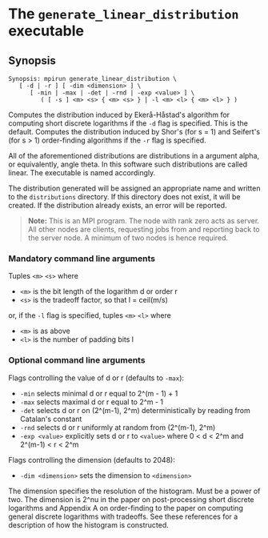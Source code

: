 # The <code>generate_linear_distribution</code> executable

## Synopsis
```console
Synopsis: mpirun generate_linear_distribution \
   [ -d | -r ] [ -dim <dimension> ] \
      [ -min | -max | -det | -rnd | -exp <value> ] \
         ( [ -s ] <m> <s> { <m> <s> } | -l <m> <l> { <m> <l> } )
```

Computes the distribution induced by Ekerå-Håstad's algorithm for computing short discrete logarithms if the <code>-d</code> flag is specified. This is the default. Computes the distribution induced by Shor's (for s = 1) and Seifert's (for s > 1) order-finding algorithms if the <code>-r</code> flag is specified.

All of the aforementioned distributions are distributions in a argument alpha, or equivalently, angle theta. In this software such distributions are called linear. The executable is named accordingly.

The distribution generated will be assigned an appropriate name and written to the <code>distributions</code> directory. If this directory does not exist, it will be created. If the distribution already exists, an error will be reported.

> <b>Note:</b> This is an MPI program. The node with rank zero acts as server. All other nodes are clients, requesting jobs from and reporting back to the server node. A minimum of two nodes is hence required.

### Mandatory command line arguments
Tuples <code>\<m\></code> <code>\<s\></code> where
- <code>\<m\></code> is the bit length of the logarithm d or order r
- <code>\<s\></code> is the tradeoff factor, so that l = ceil(m/s)

or, if the <code>-l</code> flag is specified, tuples <code>\<m\></code> <code>\<l\></code> where
- <code>\<m\></code> is as above
- <code>\<l\></code> is the number of padding bits l

### Optional command line arguments
Flags controlling the value of d or r (defaults to <code>-max</code>):
- <code>-min</code> selects minimal d or r equal to 2^(m - 1) + 1
- <code>-max</code> selects maximal d or r equal to 2^m - 1
- <code>-det</code> selects d or r on (2^(m-1), 2^m) deterministically by reading from Catalan's constant
- <code>-rnd</code> selects d or r uniformly at random from (2^(m-1), 2^m)
- <code>-exp \<value\></code> explicitly sets d or r to <code>\<value\></code> where 0 < d < 2^m and 2^(m-1) < r < 2^m

Flags controlling the dimension (defaults to 2048):
- <code>-dim \<dimension\></code> sets the dimension to <code>\<dimension\></code>

The dimension specifies the resolution of the histogram. Must be a power of two. The dimension is 2^nu in the paper on post-processing short discrete logarithms and Appendix A on order-finding to the paper on computing general discrete logarithms with tradeoffs. See these references for a description of how the histogram is constructed.
